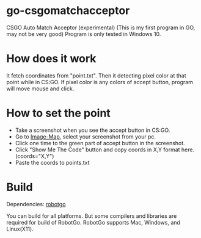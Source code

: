 # go-csgomatchacceptor
CSGO Auto Match Acceptor (experimental)
(This is my first program in GO, may not be very good)
Program is only tested in Windows 10.

# How does it work
It fetch coordinates from "point.txt". Then it detecting pixel color at that point while in CS:GO. If pixel color is any colors of accept button, program will move mouse and click.

# How to set the point
- Take a screenshot when you see the accept button in CS:GO.
- Go to [Image-Map](https://www.image-map.net/), select your screenshot from your pc.
- Click one time to the green part of accept button in the screenshot.
- Click "Show Me The Code" button and copy coords in X,Y format here. (coords="X,Y")
- Paste the coords to points.txt

# Build
Dependencies: [robotgo](https://github.com/go-vgo/robotgo)

You can build for all platforms. But some compilers and libraries are required for build of RobotGo. RobotGo supports Mac, Windows, and Linux(X11).